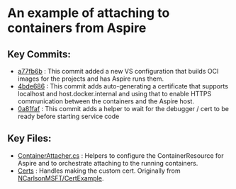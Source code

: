 # An example of attaching to containers from Aspire

## Key Commits:
* [a77fb6b](https://github.com/NCarlsonMSFT/ContainerDebuggingInAspire/commit/a77fb6b6180da888856c4dfeefae0f9ed2368857) : This commit added a new VS configuration that builds OCI images for the projects and has Aspire runs them.
* [4bde686](https://github.com/NCarlsonMSFT/ContainerDebuggingInAspire/commit/4bde686b27b5a8294cdc62e88c959962227ad12d) : This commit adds auto-generating a certificate that supports localhost and host.docker.internal and using that to enable HTTPS communication between the containers and the Aspire host.
* [0a81faf](https://github.com/NCarlsonMSFT/ContainerDebuggingInAspire/commit/0a81fafed61e21626d03f8e1e7b00118f2d4330f) : This commit adds a helper to wait for the debugger / cert to be ready before starting service code
## Key Files:
* [ContainerAttacher.cs](ContainerDebugging.AppHost/ContainerAttacher.cs) : Helpers to configure the ContainerResource for Aspire and to orchestrate attaching to the running containers.
* [Certs](ContainerDebugging.AppHost/Certs) : Handles making the custom cert. Originally from [NCarlsonMSFT/CertExample](https://github.com/NCarlsonMSFT/CertExample).
